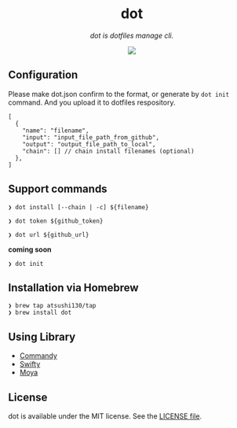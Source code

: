 <p align="center">
    <h1 align="center">dot</h1>
</p1>

<p align="center"><i>dot is dotfiles manage cli.</i></p>

<p align="center">
    <a href=".license-mit"><img src="https://img.shields.io/badge/license-MIT-blue.svg"></a> 
</p>

## Configuration
Please make dot.json confirm to the format, or generate by `dot init` command. And you upload it to dotfiles respository.
```
[
  {
    "name": "filename",
    "input": "input_file_path_from_github",
    "output": "output_file_path_to_local",
    "chain": [] // chain install filenames (optional)
  },
]
```

## Support commands
```console
❯ dot install [--chain | -c] ${filename}
```

```console
❯ dot token ${github_token}
```

```console
❯ dot url ${github_url}
```

**coming soon**
```console
❯ dot init
```

## Installation via Homebrew
```console
❯ brew tap atsushi130/tap
❯ brew install dot
```


## Using Library
- [Commandy](https://github.com/atsushi130/Commandy)
- [Swifty](https://github.com/atsushi130/Swifty)
- [Moya](https://github.com/Moya/Moya)

## License
dot is available under the MIT license. See the [LICENSE file](https://github.com/atsushi130/dot/blob/master/license-mit).
